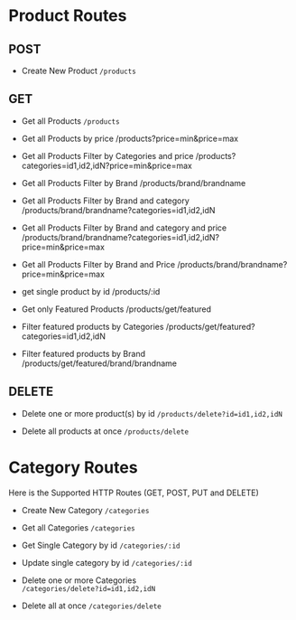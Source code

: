 <!-- get routes  -->
# Product Routes 

## POST 
- Create New Product
`/products`

## GET
-  Get all Products
 `/products`

-  Get all Products by price 
 /products?price=min&price=max

-  Get all Products Filter by Categories and price
/products?categories=id1,id2,idN?price=min&price=max

-  Get all Products Filter by Brand 
/products/brand/brandname

-  Get all Products Filter by Brand and category
/products/brand/brandname?categories=id1,id2,idN

-  Get all Products Filter by Brand and category and price
/products/brand/brandname?categories=id1,id2,idN?price=min&price=max

-  Get all Products Filter by Brand and Price 
/products/brand/brandname?price=min&price=max


-  get single product by id
/products/:id

-  Get only Featured Products
/products/get/featured

-  Filter featured products by Categories
/products/get/featured?categories=id1,id2,idN

-  Filter featured products by Brand
/products/get/featured/brand/brandname

## DELETE

- Delete one or more product(s) by id
`/products/delete?id=id1,id2,idN`

- Delete all products at once
`/products/delete`

# Category Routes
Here is the Supported HTTP Routes (GET, POST, PUT and DELETE)

- Create New Category
`/categories`

- Get all Categories
`/categories`

- Get Single Category by id
`/categories/:id`

- Update single category by id 
`/categories/:id`

- Delete one or more Categories  
`/categories/delete?id=id1,id2,idN`

- Delete all at once
`/categories/delete`
